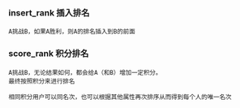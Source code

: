 ### insert_rank 插入排名

    A挑战B，如果A胜利，则A的排名插入到B的前面

### score_rank 积分排名

    A挑战B，无论结果如何，都会给A（和B）增加一定积分。
    最终按照积分来进行排名

    相同积分用户可以同名次，也可以根据其他属性再次排序从而得到每个人的唯一名次

